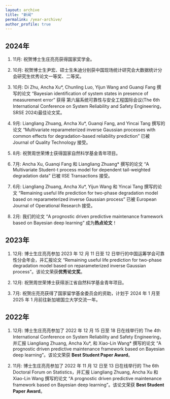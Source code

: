 ```yaml
---
layout: archive
title: "新闻"
permalink: /year-archive/
author_profile: true
---
```


## 2024年 

1. 11月: 祝贺博士生庄亮亮获得国家奖学金。

1. 10月: 祝贺博士生尹宏、硕士生朱迪分别获中国现场统计研究会大数据统计分会研究生优秀论文一等奖、二等奖。

1. 10月: Di Zhu, Ancha Xu\*, Chunling Luo, Yijun Wang and Guanqi Fang 撰写的论文 “Bayesian identification of system states in presence of measurement error” 获得
   第六届系统可靠性与安全工程国际会议(The 6th International Conference on System Reliability and Safety Engineering，SRSE 2024)最佳论文奖。
   
1. 9月: Liangliang Zhuang, Ancha Xu\*, Guanqi Fang, and Yincai Tang 撰写的论文 “Multivariate reparameterized inverse Gaussian processes with common effects for degradation-based reliability prediction” 已被 Journal of Quality Technology 接受。
   
1. 8月: 祝贺周世荣博士获得国家自然科学基金青年项目。

1. 7月: Ancha Xu, Guanqi Fang 和 Liangliang Zhuang\* 撰写的论文 “A Multivariate Student-t process model for dependent tail-weighted degradation data” 已被 IISE Transactions 接受。

1. 6月: Liangliang Zhuang, Ancha Xu\*, Yijun Wang 和 Yincai Tang 撰写的论文 “Remaining useful life prediction for two-phase degradation model based on reparameterized inverse Gaussian process” 已被 European Journal of Operational Research 接受。

1. 2月: 我们的论文 “A prognostic driven predictive maintenance framework based on Bayesian deep learning” 成为**热点论文**！

## 2023年

1. 12月: 博士生庄亮亮参加 2023 年 12 月 11 日至 12 日举行的中国运筹学会可靠性分会年会，并汇报论文 “Remaining useful life prediction for two-phase degradation model based on reparameterized inverse Gaussian process”。该论文荣获**优秀论文奖**。

1. 12月: 祝贺周世荣博士获得浙江省自然科学基金青年项目。

1. 7月: 祝贺庄亮亮获得了国家留学基金委员会的资助，计划于 2024 年 1 月至 2025 年 1 月前往新加坡国立大学交流一年。

## 2022年

1. 12月: 博士生庄亮亮参加了 2022 年 12 月 15 日至 18 日在线举行的 The 4th International Conference on System Reliability and Safety Engineering，并汇报 Liangliang Zhuang, Ancha Xu\*, 和 Xiao-Lin Wang\* 撰写的论文 “A prognostic driven predictive maintenance framework based on Bayesian deep learning”。该论文荣获 **Best Student Paper Award**。

1. 11月: 博士生庄亮亮参加了 2022 年 11 月 12 日至 13 日在线举行的 The 6th Doctoral Forum on Statistics，并汇报 Liangliang Zhuang, Ancha Xu 和 Xiao-Lin Wang 撰写的论文 “A prognostic driven predictive maintenance framework based on Bayesian deep learning”。该论文荣获 **Best Student Paper Award**。





